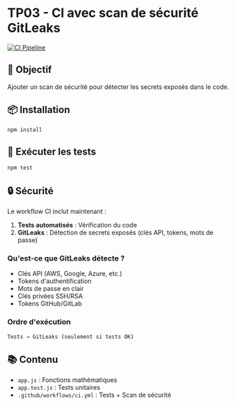 # TP03 - CI avec scan de sécurité GitLeaks

[![CI Pipeline](https://github.com/Simon-Fontaine/github-actions/actions/workflows/ci.yml/badge.svg)](https://github.com/Simon-Fontaine/github-actions/actions/workflows/ci.yml)

## 🎯 Objectif

Ajouter un scan de sécurité pour détecter les secrets exposés dans le code.

## 📦 Installation

```bash
npm install
```

## 🧪 Exécuter les tests

```bash
npm test
```

## 🔒 Sécurité

Le workflow CI inclut maintenant :

1. **Tests automatisés** : Vérification du code
2. **GitLeaks** : Détection de secrets exposés (clés API, tokens, mots de passe)

### Qu'est-ce que GitLeaks détecte ?

- Clés API (AWS, Google, Azure, etc.)
- Tokens d'authentification
- Mots de passe en clair
- Clés privées SSH/RSA
- Tokens GitHub/GitLab

### Ordre d'exécution

```bash
Tests → GitLeaks (seulement si tests OK)
```

## 📚 Contenu

- `app.js` : Fonctions mathématiques
- `app.test.js` : Tests unitaires
- `.github/workflows/ci.yml` : Tests + Scan de sécurité
